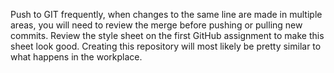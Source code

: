 Push to GIT frequently, when changes to the same line are made in multiple areas, you will need
to review the merge before pushing or pulling new commits. Review the style sheet on the first
GitHub assignment to make this sheet look good. Creating this repository will most likely be pretty
similar to what happens in the workplace. 